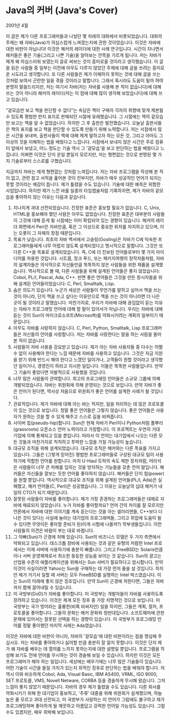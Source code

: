 # Java의 커버 (Java's Cover)

2001년 4월

이 글은 제가 다른 프로그래머들과 나눴던 몇 차례의 대화에서 비롯되었습니다. 대화의 주제는 왜 자바(Java)가 의심스럽게 느껴졌는지에 관한 것이었습니다. 이것은 자바에 대한 비판이 아닙니다! 이것은 해커의 레이더에 대한 사례 연구입니다. 시간이 지나면서 해커들은 좋은 기술(그리고 나쁜 기술)을 알아보는 안목을 기르게 됩니다. 저는 자바가 제게 왜 의심스러워 보였는지 글로 써보는 것이 흥미로울 것이라고 생각했습니다. 이 글을 읽은 사람들 중 일부는 이전에 아무도 다루지 않았던 주제에 대해 글을 쓰려는 흥미로운 시도라고 생각합니다. 또 다른 사람들은 제가 이해하지 못하는 것에 대해 글을 쓰는 것처럼 보여서 곤란한 일을 겪을 것이라고 말합니다. 그래서 혹시라도 도움이 될까 하여 분명히 말씀드리지만, 저는 여기서 자바(저는 자바를 사용해 본 적이 없습니다)에 대해 쓰는 것이 아니라 해커의 레이더(저는 이 점에 대해 많이 생각해 보았습니다)에 대해 쓰고 있습니다.

"겉모습만 보고 책을 판단할 수 없다"는 속담은 책이 구매자 각자의 취향에 맞게 제본될 수 있도록 평범한 판지 표지로 판매되던 시절에 유래했습니다. 그 시절에는 책의 겉모습만 보고는 책을 알 수 없었습니다. 하지만 그 후 출판은 발전했습니다. 오늘날 출판사들은 책의 표지를 보고 책을 판단할 수 있도록 만들기 위해 노력합니다. 저는 서점에서 많은 시간을 보내며, 출판사들이 책에 대해 제게 말하고자 하는 모든 것, 그리고 아마도 그 이상의 것을 이해하는 법을 배웠다고 느낍니다. 서점에서 보내지 않은 시간은 주로 컴퓨터 앞에서 보냈고, 어느 정도는 기술 역시 그 '겉모습'을 보고 판단하는 법을 배웠다고 느낍니다. 어쩌면 이것은 단지 운일 뿐일지 모르지만, 저는 형편없는 것으로 판명된 몇 가지 기술로부터 스스로를 구했습니다.

지금까지 자바는 제게 형편없는 것처럼 느껴집니다. 저는 자바 프로그램을 작성해 본 적이 없고, 관련 참고 서적을 훑어본 것이 전부지만, 자바가 매우 성공적인 언어가 되지는 못할 것이라는 예감이 듭니다. 제가 틀렸을 수도 있습니다. 기술에 대한 예측은 위험한 사업입니다. 하지만 제가 느낀 바를 일종의 타임캡슐처럼 기록하자면, 제가 자바의 겉모습을 좋아하지 않는 이유는 다음과 같습니다.

1.  지나치게 과대 선전되었습니다. 진정한 표준은 홍보할 필요가 없습니다. C, Unix, HTML을 홍보해야 했던 사람은 아무도 없었습니다. 진정한 표준은 대부분의 사람들이 그것에 대해 듣게 될 시점에는 이미 확립되어 있는 경향이 있습니다. 해커의 레이더 화면에서 Perl은 자바만큼, 혹은 그 이상으로 중요한 위치를 차지하고 있으며, 이는 오롯이 그 자체의 장점 때문입니다.
2.  목표가 낮습니다. 최초의 자바 백서에서 고슬링(Gosling)은 자바가 C에 익숙한 프로그래머들에게 너무 어렵지 않도록 설계되었다고 명시적으로 말합니다. 그것은 또 다른 C++을 목표로 설계되었습니다. 즉, C에 더 진보된 언어들로부터 몇 가지 아이디어를 차용한 것입니다. 시트콤, 정크 푸드, 또는 패키지여행의 창작자들처럼, 자바의 설계자들은 의식적으로 자신들만큼 똑똑하지 않은 사람들을 위한 제품을 설계했습니다. 역사적으로 볼 때, 다른 사람들을 위해 설계된 언어들은 좋지 않았습니다: Cobol, PL/I, Pascal, Ada, C++. 반면 좋은 언어들은 그것을 만든 창시자들을 위해 설계된 언어들이었습니다: C, Perl, Smalltalk, Lisp.
3.  숨은 의도가 있습니다. 누군가 세상은 사람들이 무언가를 말하고 싶어서 책을 쓰는 것이 아니라, 단지 책을 쓰고 싶다는 이유만으로 책을 쓰는 것이 아니라면 더 나은 곳이 될 것이라고 말했습니다. 마찬가지로, 우리가 자바에 대해 끊임없이 듣는 이유는 자바가 프로그래밍 언어에 대해 할 말이 있어서가 아닙니다. 우리는 자바에 대해 듣는 것이 Sun이 마이크로소프트(Microsoft)를 약화시키려는 계획의 일부이기 때문입니다.
4.  아무도 자바를 사랑하지 않습니다. C, Perl, Python, Smalltalk, Lisp 프로그래머들은 자신들의 언어를 사랑합니다. 저는 자바를 사랑한다는 말을 하는 사람을 들어본 적이 없습니다.
5.  사람들이 자바 사용을 강요받고 있습니다. 제가 아는 자바 사용자들 중 다수는 어쩔 수 없이 사용해야 한다는 느낌 때문에 자바를 사용하고 있습니다. 그것은 자금 지원을 받기 위해 반드시 해야 한다고 느꼈던 일이거나, 고객들이 원할 것이라고 생각했던 일이거나, 경영진이 하라고 지시한 일입니다. 이들은 똑똑한 사람들입니다. 만약 그 기술이 좋았다면 자발적으로 사용했을 것입니다.
6.  너무 많은 사람들이 관여합니다. 최고의 프로그래밍 언어들은 소규모 그룹에 의해 개발되었습니다. 자바는 위원회에 의해 운영되는 것으로 보입니다. 만약 자바가 좋은 언어가 된다면, 역사상 처음으로 위원회가 좋은 언어를 설계한 사례가 될 것입니다.
7.  관료적입니다. 제가 자바에 대해 아는 바는 적지만, 일을 처리하는 데 많은 프로토콜이 있는 것으로 보입니다. 정말 좋은 언어들은 그렇지 않습니다. 좋은 언어들은 사용자가 원하는 것을 할 수 있게 해주고 스스로 길을 비켜줍니다.
8.  사이버 힙(pseudo-hip)합니다. Sun은 현재 자바가 Perl이나 Python처럼 풀뿌리(grassroots) 오픈소스 언어 노력이라고 가장합니다. 이 프로젝트는 우연히 거대 기업에 의해 통제되고 있을 뿐입니다. 따라서 이 언어는 대기업에서 나오는 다른 모든 것들과 마찬가지로 칙칙하고 투박한 느낌을 가질 가능성이 높습니다.
9.  대규모 조직을 위해 설계되었습니다. 대규모 조직은 해커와는 다른 목표를 가지고 있습니다. 그들은 (그렇게 믿어진) 평범한 프로그래머들로 구성된 대규모 팀이 사용하기에 적합한 언어를 원합니다. 마치 U-Haul 트럭의 속도 제한 장치처럼, 어리석은 사람들이 너무 큰 피해를 입히는 것을 방지하는 기능들을 갖춘 언어 말입니다. 해커들은 자신들을 깔보는 듯한 언어를 좋아하지 않습니다. 해커들은 단지 힘(power)을 원할 뿐입니다. 역사적으로 대규모 조직을 위해 설계된 언어들(PL/I, Ada)은 실패했고, 해커 언어들(C, Perl)은 성공했습니다. 그 이유는 오늘날의 십대 해커가 내일의 CTO가 되기 때문입니다.
10. 잘못된 사람들이 자바를 좋아합니다. 제가 가장 존경하는 프로그래머들은 대체로 자바에 매료되지 않았습니다. 누가 자바를 좋아할까요? 언어 간의 차이를 잘 모르지만 언론에서 자바에 대한 이야기를 계속 듣는다는 것을 아는 샐러리맨들, C++보다 더 나은 것이 있다는 사실에 놀라는 대기업의 프로그래머들, 그리고 취업에 도움이 될 수 있다면 무엇이든 좋아할 준비가 된(이게 시험에 나올까?) 학부생들입니다. 이런 사람들의 의견은 바람이 부는 대로 바뀝니다.
11. 그 아빠(Sun)가 곤경에 처해 있습니다. Sun의 비즈니스 모델은 두 가지 측면에서 약화되고 있습니다. 데스크톱 장비에 사용되는 것과 같은 유형의 저렴한 Intel 프로세서는 이제 서버에 사용하기에 충분히 빠릅니다. 그리고 FreeBSD는 Solaris만큼이나 서버 운영체제로서 최소한 동등한 성능을 보이는 것 같습니다. Sun의 광고는 산업용 수준의 애플리케이션을 위해서는 Sun 서버가 필요하다고 암시합니다. 만약 이것이 사실이라면 Yahoo는 Sun을 구매하는 데 가장 먼저 줄을 설 것입니다. 하지만 제가 거기서 일할 때 서버는 모두 FreeBSD를 실행하는 Intel 박스였습니다. 이는 Sun의 미래에 좋지 않은 징조입니다. 만약 Sun이 곤경에 처한다면, 그들은 자바까지 함께 끌어내릴 수 있습니다.
12. 미 국방부(DoD)가 자바를 좋아합니다. 미 국방부는 개발자들이 자바를 사용하도록 장려하고 있습니다. 이것은 제게 모든 징후 중 가장 치명적인 것으로 보입니다. 미 국방부는 국가 방어라는 훌륭한(비록 비싸지만) 일을 하지만, 그들은 계획, 절차, 프로토콜을 좋아합니다. 그들의 문화는 해커 문화와 정반대입니다. 소프트웨어에 관한 문제에 있어서는 잘못된 선택을 하는 경향이 있습니다. 미 국방부가 프로그래밍 언어를 정말 좋아했던 마지막 사례는 Ada였습니다.

이것은 자바에 대한 비판이 아니라, 자바의 '겉모습'에 대한 비판이라는 점을 명심해 주십시오. 저는 자바를 좋아하거나 싫어할 만큼 충분히 잘 알지 못합니다. 이것은 단지 제가 왜 자바를 배우는 데 열의를 느끼지 못하는지에 대한 설명일 뿐입니다. 프로그램을 작성해 보기도 전에 언어를 무시하는 것이 경솔해 보일 수 있습니다. 하지만 이것은 모든 프로그래머가 해야 하는 일입니다. 세상에는 배우기에는 너무 많은 기술들이 있습니다. 어떤 기술이 시간을 들일 가치가 있는지 외적인 징후로 판단하는 법을 배워야 합니다. 저 역시 이와 비슷하게 Cobol, Ada, Visual Basic, IBM AS400, VRML, ISO 9000, SET 프로토콜, VMS, Novell Netware, CORBA 등을 경솔하게 무시해 왔습니다. 그저 느낌이 좋지 않았기 때문입니다. 자바의 경우 제가 틀렸을 수도 있습니다. 다른 회사를 약화시키기 위해 한 대기업이 홍보하고, '주류' 대중을 위해 위원회가 설계했으며, 하늘 높은 줄 모르고 과대 선전되고, 미 국방부가 사랑하는 이 언어가 그럼에도 불구하고 제가 프로그래밍하며 좋아하게 될 깨끗하고 아름답고 강력한 언어일 가능성도 있습니다. 그럴 수도 있겠지만, 매우 희박해 보입니다.